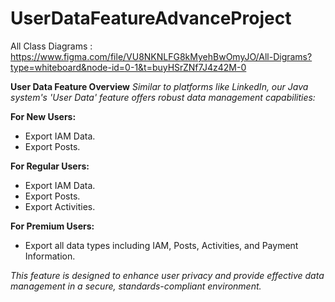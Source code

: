 # UserDataFeatureAdvanceProject

All Class Diagrams  : https://www.figma.com/file/VU8NKNLFG8kMyehBwOmyJO/All-Digrams?type=whiteboard&node-id=0-1&t=buyHSrZNf7J4z42M-0

**User Data Feature Overview**
*Similar to platforms like LinkedIn, our Java system's 'User Data' feature offers robust data management capabilities:*

**For New Users:**
- Export IAM Data.
- Export Posts.

**For Regular Users:**
- Export IAM Data.
- Export Posts.
- Export Activities.

**For Premium Users:**
- Export all data types including IAM, Posts, Activities, and Payment Information.

*This feature is designed to enhance user privacy and provide effective data management in a secure, standards-compliant environment.*
